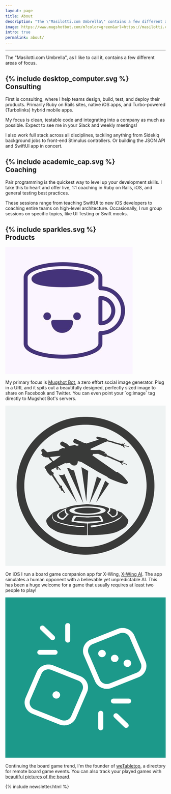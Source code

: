 ```yaml
---
layout: page
title: About
description: "The \"Masilotti.com Umbrella\" contains a few different areas of focus: consulting, coaching, and products."
image: https://www.mugshotbot.com/m?color=green&url=https://masilotti.com/about
intro: true
permalink: about/
---
```


---

The "Masilotti.com Umbrella", as I like to call it, contains a few different areas of focus.

<h2 class="flex items-center">
  <div class="w-8 h-8 text-gray-800 mr-3">
    {% include desktop_computer.svg %}
  </div>
  Consulting
</h2>

First is consulting, where I help teams design, build, test, and deploy their products. Primarily Ruby on Rails sites, native iOS apps, and Turbo-powered (Turbolinks) hybrid mobile apps.

My focus is clean, testable code and integrating into a company as much as possible. Expect to see me in your Slack and weekly meetings!

I also work full stack across all disciplines, tackling anything from Sidekiq background jobs to front-end Stimulus controllers. Or building the JSON API and SwiftUI app in concert.

<h2 class="flex items-center">
  <div class="w-8 h-8 text-gray-800 mr-3">
    {% include academic_cap.svg %}
  </div>
  Coaching
</h2>

Pair programming is the quickest way to level up your development skills. I take this to heart and offer live, 1:1 coaching in Ruby on Rails, iOS, and general testing best practices.

These sessions range from teaching SwiftUI to new iOS developers to coaching entire teams on high-level architecture. Occasionally, I run group sessions on specific topics, like UI Testing or Swift mocks.

<h2 class="flex items-center">
  <div class="w-8 h-8 text-gray-800 mr-3">
    {% include sparkles.svg %}
  </div>
  Products
</h2>

<div class="sm:flex">
  <a href="https://www.mugshotbot.com?utm_source=masilotti.com" class="sm:mx-8 flex-shrink-0">
    <img src="/images/mugshot-bot.png" class="w-full sm:w-32 h-32 object-contain rounded-lg sm:rounded-full bg-purple-100 p-2" alt="Mugshot Bot" />
  </a>
  <p>My primary focus is <a href="https://www.mugshotbot.com?utm_source=masilotti.com">Mugshot Bot</a>, a zero effort social image generator. Plug in a URL and it spits out a beautifully designed, perfectly sized image to share on Facebook and Twitter. You can even point your `og:image` tag directly to Mugshot Bot's servers.</p>
</div>

<div class="sm:flex mt-24 sm:mt-0">
  <a href="https://xwing.app?utm_source=masilotti.com" class="sm:mx-8 sm:order-last flex-shrink-0">
    <img src="/images/x-wing-ai.png" class="w-full sm:w-32 h-32 object-contain rounded-lg sm:rounded-full bg-gray-100 p-1" alt="X-Wing AI" style="background-color: #EFF3F3;"/>
  </a>
  <p>On iOS I run a board game companion app for X-Wing, <a href="https://xwing.app?utm_source=masilotti.com">X-Wing AI</a>. The app simulates a human opponent with a believable yet unpredictable AI. This has been a huge welcome for a game that usually requires at least two people to play!</p>
</div>

<div class="sm:flex mt-24 sm:mt-0">
  <a href="https://www.wetabletop.com/remote-events?utm_source=masilotti.com" class="sm:mx-8 flex-shrink-0">
    <img src="/images/wetabletop.png" class="w-full sm:w-32 h-32 object-contain rounded-lg sm:rounded-full p-1" alt="weTabletop" style="background-color: #1C998A;" />
  </a>
  <p>Continuing the board game trend, I'm the founder of <a href="https://www.wetabletop.com/remote-events?utm_source=masilotti.com">weTabletop</a>, a directory for remote board game events. You can also track your played games with <a href="https://www.wetabletop.com/journals?utm_source=masilotti.com">beautiful pictures of the board</a>.</p>
</div>

{% include newsletter.html %}

